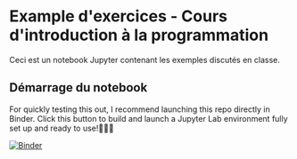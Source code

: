 Example d'exercices - Cours d'introduction à la programmation
=============================================================

Ceci est un notebook Jupyter contenant les exemples discutés en classe.

## Démarrage du notebook

For quickly testing this out, I recommend launching this repo directly in Binder. Click this button to build and launch
a Jupyter Lab environment fully set up and ready to use!🎉👍🏽

[![Binder](https://mybinder.org/badge_logo.svg)](https://mybinder.org/v2/gh/martinboivin/template_1/HEAD?urlpath=%2Fdoc%2Ftree%2F3.2_loops.ipynb)

